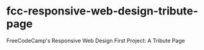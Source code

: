 # fcc-responsive-web-design-tribute-page
FreeCodeCamp's Responsive Web Design First Project: A Tribute Page
